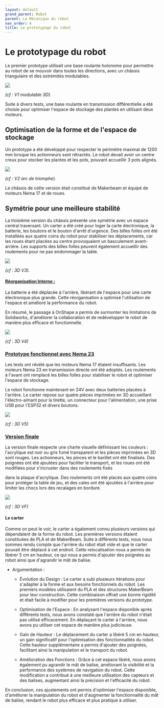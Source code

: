 ```yaml
---
layout: default
grand_parent: Robot
parent: La Mécanique du robot
nav_order: 4
title: Le prototypage du robot
---
```

# Le prototypage du robot

Le premier prototype utilisait une base roulante holonome pour permettre au robot de se mouvoir dans toutes les directions, avec un châssis triangulaire et des extrémités modulables.

<img src="../../images/Robot-V1.jpg" max-width="50%" style="display: block; margin-left: auto; margin-right: auto;">

*(cf : V1 modulable 3D).*

Suite à divers tests, une base roulante en transmission différentielle a été choisie pour optimiser l'espace de stockage des plantes en utilisant deux moteurs.

## Optimisation de la forme et de l'espace de stockage

Un prototype a été développé pour respecter le périmètre maximal de 1200 mm lorsque les actionneurs sont rétractés. Le robot devait avoir un centre creux pour stocker les plantes et les pots, pouvant accueillir 3 pots alignés.

<img src="../../images/Robot-V2.jpg" max-width="100%" style="display: block; margin-left: auto; margin-right: auto;">

*(cf : V2 arc de triomphe).*

Le châssis de cette version était constitué de Makerbeam et équipé de moteurs Nema 17 et de roues.

## Symétrie pour une meilleure stabilité

La troisième version du châssis présente une symétrie avec un espace central traversant. Un carter a été créé pour loger la carte électronique, la batterie, les boutons et le bouton d'arrêt d'urgence. Des billes folles ont été installées aux quatre coins du robot pour stabiliser les déplacements, car les roues étant placées au centre provoquaient un basculement avant-arrière. Les supports des billes folles peuvent également accueillir des roulements pour ne pas endommager la table.

<img src="../../images/Robot-23-11-2023.png" max-width="100%" style="display: block; margin-left: auto; margin-right: auto;">

*(cf : 3D V3).*

#### <ins>Réorganisation Interne :</ins>  
La batterie a été déplacée à l'arrière, libérant de l'espace pour une carte électronique plus grande. Cette réorganisation a optimisé l'utilisation de l'espace et amélioré la performance du robot.

En résumé, le passage à OnShape a permis de surmonter les limitations de Solidworks, d'améliorer la collaboration et de redévelopper le robot de manière plus efficace et fonctionnelle.

<img src="../../images/Robot-30-12-2023.png" max-width="100%" style="display: block; margin-left: auto; margin-right: auto;">

*(cf : 3D V4)*

### <ins>Prototype fonctionnel avec Nema 23</ins>

Les tests ont révélé que les moteurs Nema 17 étaient insuffisants. Les moteurs Nema 23 en transmission directe ont été adoptés. Les roulements à l'avant ont remplacé les billes folles pour stabiliser le robot et optimiser l'espace de stockage.

Le robot fonctionne maintenant en 24V avec deux batteries placées à l'arrière. Le carter repose sur quatre pièces imprimées en 3D accueillant l'électro-aimant pour la tirette, un connecteur pour l'alimentation, une prise USB pour l'ESP32 et divers boutons.

<img src="../../images/Robot-21-02-2024.png" max-width="100%" style="display: block; margin-left: auto; margin-right: auto;">

*(cf : 3D V5)*

### <ins>Version finale</ins>

La version finale respecte une charte visuelle définissant les couleurs : l'acrylique est noir ou gris fumé transparent et les pièces imprimées en 3D sont rouges. Les actionneurs, les pinces et le barillet ont été finalisés. Des poignées ont été ajoutées pour faciliter le transport, et les roues ont été modifiées pour s'incruster dans des roulements fixés

 dans la plaque d'acrylique. Des roulements ont été placés aux quatre coins pour protéger la table de jeu, et des cales ont été ajoutées à l'arrière pour limiter les chocs lors des recalages en bordure.

<img src="../../images/Robot-Vf1.png" max-width="100%" style="display: block; margin-left: auto; margin-right: auto;">

*(cf : 3D VF)*

#### Le carter 

Comme on peut le voir, le carter a également connu plusieurs versions qui dépendaient de la forme du robot. Les premières versions étaient constituées de PLA et de MakerBeam. Suite à différents tests, nous nous sommes rendu compte que l'arrière du robot était vide et que le carter pouvait être déplacé à cet endroit. Cette relocalisation nous a permis de libérer 5 cm en hauteur, ce qui nous a permis d'ajouter des poignées au robot ainsi que d'agrandir le mât de balise.

- Argumentation :

  - Évolution du Design : Le carter a subi plusieurs itérations pour s'adapter à la forme et aux besoins fonctionnels du robot. Les premiers modèles utilisaient du PLA et des structures MakerBeam pour leur construction. Cette combinaison offrait une bonne rigidité et était facile à modifier pour les premières versions du prototype.

  - Optimisation de l'Espace : En analysant l'espace disponible après différents tests, nous avons constaté que l'arrière du robot n'était pas utilisé efficacement. En déplaçant le carter à l'arrière, nous avons pu utiliser cet espace de manière plus judicieuse.

  - Gain de Hauteur : Le déplacement du carter a libéré 5 cm en hauteur, un gain significatif pour l'optimisation des fonctionnalités du robot. Cette hauteur supplémentaire a permis d'ajouter des poignées, facilitant ainsi la manipulation et le transport du robot.

  -   Amélioration des Fonctions : Grâce à cet espace libéré, nous avons également pu agrandir le mât de balise, améliorant la visibilité et la performance des systèmes de navigation du robot. Cette modification a contribué à une meilleure utilisation des capteurs et des balises, augmentant ainsi la précision et l'efficacité du robot.

En conclusion, ces ajustements ont permis d'optimiser l'espace disponible, d'améliorer la manipulation du robot et d'augmenter la fonctionnalité du mât de balise, rendant le robot plus efficace et plus pratique à utiliser.
